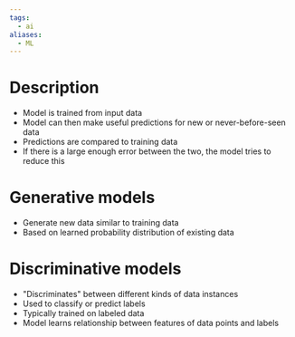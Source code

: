 ```yaml
---
tags:
  - ai
aliases:
  - ML
---
```

# Description
- Model is trained from input data
- Model can then make useful predictions for new or never-before-seen data
- Predictions are compared to training data
- If there is a large enough error between the two, the model tries to reduce this
# Generative models
- Generate new data similar to training data
- Based on learned probability distribution of existing data
# Discriminative models
- "Discriminates" between different kinds of data instances
- Used to classify or predict labels
- Typically trained on labeled data
- Model learns relationship between features of data points and labels
